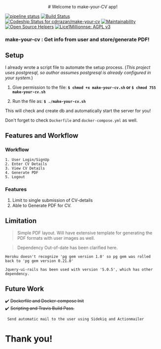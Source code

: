 
<div align="center">
# Welcome to make-your-CV app!
</div>

<p align="center">

[![pipeline status](http://gitlab.com/rajanhq/make-your-cv/badges/master/pipeline.svg)](https://gitlab.com/rajanhq/make-your-cv/commits/master) [![Build Status](https://travis-ci.org/cdrrazan/make-your-cv.svg?branch=master)](https://travis-ci.org/cdrrazan/make-your-cv)[ ![Codeship Status for cdrrazan/make-your-cv](https://app.codeship.com/projects/ac1b9850-19f8-0136-f7b5-06b81823cdbd/status?branch=master)](https://app.codeship.com/projects/284183) [![Maintainability](https://api.codeclimate.com/v1/badges/6bc7021d601e1d5f0f73/maintainability)](https://codeclimate.com/github/cdrrazan/make-your-cv/maintainability) [![Open Source Helpers](https://www.codetriage.com/cdrrazan/make-your-cv/badges/users.svg)](https://www.codetriage.com/cdrrazan/make-your-cv)  [![Lice1Millionnse: AGPL v3](https://img.shields.io/badge/License-AGPL%20v3-blue.svg)](https://www.gnu.org/licenses/agpl-3.0)

</p>

### make-your-cv : Get info from user and store/generate PDF!

## Setup
I already wrote a script file to automate the setup process.
(_This project uses postgresql, so author assumes postgresql is already configured in your system._)

1. Give permission to the file:
  **``$ chmod +x make-your-cv.sh`` or ``$ chmod 755 make-your-cv.sh``**

2. Run the file as:
**```$ ./make-your-cv.sh```**

This will check and create db and automatically start the server for you!

Don't forget to check ```Dockerfile``` and ```docker-compose.yml``` as well.
<br>

## Features and Workflow

  ### Workflow
  ~~~
  1. User Login/SignUp
  2. Enter CV Details
  3. View CV Details
  4. Generate PDF
  5. Logout
  ~~~


  ### Features
  1. Limit to single submission of CV-details
  2. Able to Generate PDF  for CV.

## Limitation

> Simple PDF layout. Will have extensive template for generating the PDF formats with user images as well.

> Dependency Out-of-date has been clarified here.

~~~
Heroku doesn't recognize 'pg gem version 1.0' so pg gem was rolled back to 'pg gem version 0.21.0'

Jquery-ui-rails has been used with version '5.0.5', which has other dependency.
  ~~~

## Future Work
:heavy_check_mark: ~~Dockerfile and Docker-compose Init~~ <br>
:heavy_check_mark: ~~Scripting and Travis Build Pass.~~

``` Send automatic mail to the user using Sidekiq and Actionmailer```

# Thank you!
